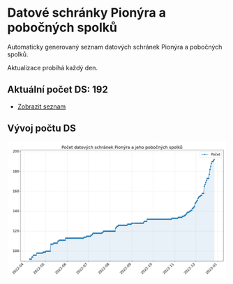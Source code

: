 # Datové schránky Pionýra a pobočných spolků

Automaticky generovaný seznam datových schránek Pionýra a pobočných spolků.

Aktualizace probíhá každý den.

## Aktuální počet DS: 192

- [Zobrazit seznam](datovky.csv)

## Vývoj počtu DS

![Vývoj počtu datových schránek](history.png)
